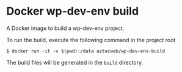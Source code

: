 # Docker wp-dev-env build

A Docker image to build a wp-dev-env project.

To run the build, execute the following command in the project root

	$ docker run -it -v $(pwd):/data aztecweb/wp-dev-env-build

The build files will be generated in the `build` directory.

